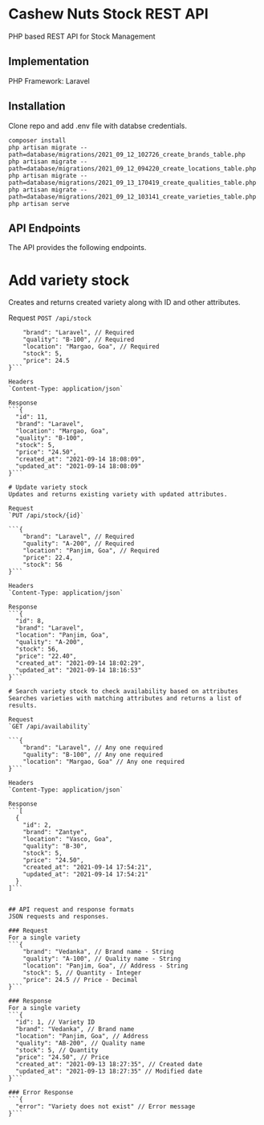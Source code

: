 # Cashew Nuts Stock REST API
PHP based REST API for Stock Management


## Implementation
PHP Framework: Laravel


## Installation

Clone repo and add .env file with databse credentials.

```
composer install
php artisan migrate --path=database/migrations/2021_09_12_102726_create_brands_table.php
php artisan migrate --path=database/migrations/2021_09_12_094220_create_locations_table.php
php artisan migrate --path=database/migrations/2021_09_13_170419_create_qualities_table.php
php artisan migrate --path=database/migrations/2021_09_12_103141_create_varieties_table.php
php artisan serve
```


## API Endpoints
The API provides the following endpoints.

# Add variety stock
Creates and returns created variety along with ID and other attributes.

Request
`POST /api/stock`

```{
	"brand": "Laravel", // Required
	"quality": "B-100", // Required
	"location": "Margao, Goa", // Required
	"stock": 5,
	"price": 24.5
}```

Headers
`Content-Type: application/json`

Response
```{
  "id": 11,
  "brand": "Laravel",
  "location": "Margao, Goa",
  "quality": "B-100",
  "stock": 5,
  "price": "24.50",
  "created_at": "2021-09-14 18:08:09",
  "updated_at": "2021-09-14 18:08:09"
}```

# Update variety stock
Updates and returns existing variety with updated attributes.

Request
`PUT /api/stock/{id}`

```{
	"brand": "Laravel", // Required
	"quality": "A-200", // Required
	"location": "Panjim, Goa", // Required
	"price": 22.4,
	"stock": 56
}```

Headers
`Content-Type: application/json`

Response
```{
  "id": 8,
  "brand": "Laravel",
  "location": "Panjim, Goa",
  "quality": "A-200",
  "stock": 56,
  "price": "22.40",
  "created_at": "2021-09-14 18:02:29",
  "updated_at": "2021-09-14 18:16:53"
}```

# Search variety stock to check availability based on attributes
Searches varieties with matching attributes and returns a list of results.

Request
`GET /api/availability`

```{
	"brand": "Laravel", // Any one required
	"quality": "B-100", // Any one required
	"location": "Margao, Goa" // Any one required
}```

Headers
`Content-Type: application/json`

Response
```[
  {
    "id": 2,
    "brand": "Zantye",
    "location": "Vasco, Goa",
    "quality": "B-30",
    "stock": 5,
    "price": "24.50",
    "created_at": "2021-09-14 17:54:21",
    "updated_at": "2021-09-14 17:54:21"
  }
]```


## API request and response formats
JSON requests and responses. 

### Request
For a single variety
```{
	"brand": "Vedanka", // Brand name - String
	"quality": "A-100", // Quality name - String
	"location": "Panjim, Goa", // Address - String
	"stock": 5, // Quantity - Integer
	"price": 24.5 // Price - Decimal
}```

### Response
For a single variety
```{
  "id": 1, // Variety ID
  "brand": "Vedanka", // Brand name
  "location": "Panjim, Goa", // Address
  "quality": "AB-200", // Quality name
  "stock": 5, // Quantity
  "price": "24.50", // Price
  "created_at": "2021-09-13 18:27:35", // Created date
  "updated_at": "2021-09-13 18:27:35" // Modified date
}```

### Error Response
```{
  "error": "Variety does not exist" // Error message
}```



